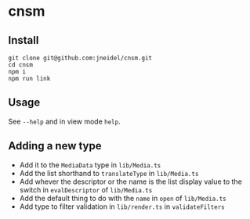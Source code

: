 # cnsm

## Install

```
git clone git@github.com:jneidel/cnsm.git
cd cnsm
npm i
npm run link
```

## Usage

See `--help` and in view mode `help`.

## Adding a new type

- Add it to the `MediaData` type in `lib/Media.ts`
- Add the list shorthand to `translateType` in `lib/Media.ts`
- Add whever the descriptor or the name is the list display value to the switch in `evalDescriptor` of `lib/Media.ts`
- Add the default thing to do with the `name` in `open` of `lib/Media.ts`
- Add type to filter validation in `lib/render.ts` in `validateFilters`
